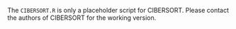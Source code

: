 The `CIBERSORT.R` is only a placeholder script for CIBERSORT. Please contact the authors of CIBERSORT for the working version.
